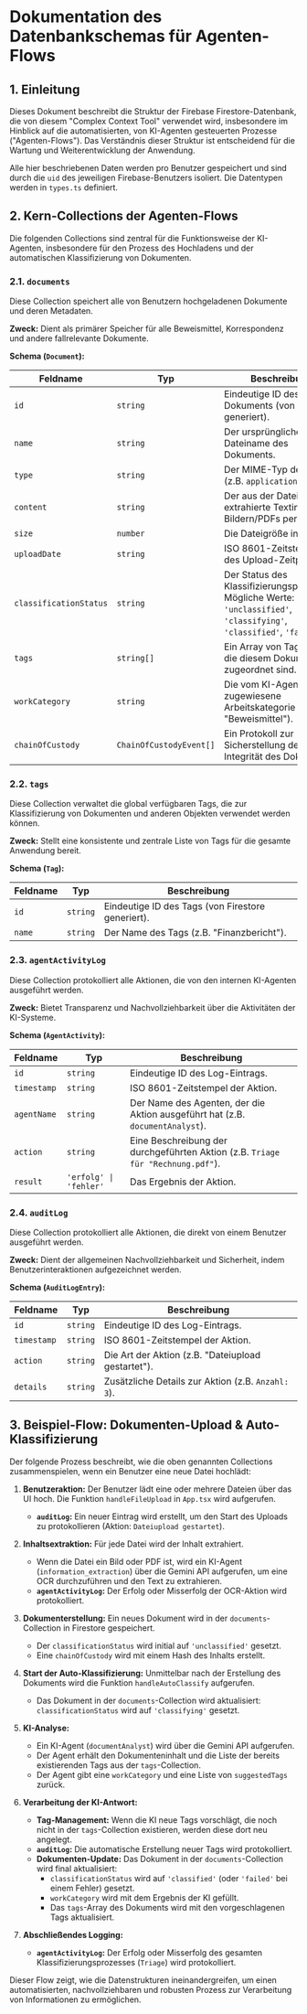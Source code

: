 # Dokumentation des Datenbankschemas für Agenten-Flows

## 1. Einleitung

Dieses Dokument beschreibt die Struktur der Firebase Firestore-Datenbank, die von diesem "Complex Context Tool" verwendet wird, insbesondere im Hinblick auf die automatisierten, von KI-Agenten gesteuerten Prozesse ("Agenten-Flows"). Das Verständnis dieser Struktur ist entscheidend für die Wartung und Weiterentwicklung der Anwendung.

Alle hier beschriebenen Daten werden pro Benutzer gespeichert und sind durch die `uid` des jeweiligen Firebase-Benutzers isoliert. Die Datentypen werden in `types.ts` definiert.

## 2. Kern-Collections der Agenten-Flows

Die folgenden Collections sind zentral für die Funktionsweise der KI-Agenten, insbesondere für den Prozess des Hochladens und der automatischen Klassifizierung von Dokumenten.

### 2.1. `documents`

Diese Collection speichert alle von Benutzern hochgeladenen Dokumente und deren Metadaten.

**Zweck:** Dient als primärer Speicher für alle Beweismittel, Korrespondenz und andere fallrelevante Dokumente.

**Schema (`Document`):**

| Feldname | Typ | Beschreibung |
|---|---|---|
| `id` | `string` | Eindeutige ID des Dokuments (von Firestore generiert). |
| `name` | `string` | Der ursprüngliche Dateiname des Dokuments. |
| `type` | `string` | Der MIME-Typ der Datei (z.B. `application/pdf`). |
| `content` | `string` | Der aus der Datei extrahierte Textinhalt (bei Bildern/PDFs per OCR). |
| `size` | `number` | Die Dateigröße in Bytes. |
| `uploadDate` | `string` | ISO 8601-Zeitstempel des Upload-Zeitpunkts. |
| `classificationStatus` | `string` | Der Status des Klassifizierungsprozesses. Mögliche Werte: `'unclassified'`, `'classifying'`, `'classified'`, `'failed'`. |
| `tags` | `string[]` | Ein Array von Tag-Namen, die diesem Dokument zugeordnet sind. |
| `workCategory` | `string` | Die vom KI-Agenten zugewiesene Arbeitskategorie (z.B. "Beweismittel"). |
| `chainOfCustody` | `ChainOfCustodyEvent[]` | Ein Protokoll zur Sicherstellung der Integrität des Dokuments. |

### 2.2. `tags`

Diese Collection verwaltet die global verfügbaren Tags, die zur Klassifizierung von Dokumenten und anderen Objekten verwendet werden können.

**Zweck:** Stellt eine konsistente und zentrale Liste von Tags für die gesamte Anwendung bereit.

**Schema (`Tag`):**

| Feldname | Typ | Beschreibung |
|---|---|---|
| `id` | `string` | Eindeutige ID des Tags (von Firestore generiert). |
| `name` | `string` | Der Name des Tags (z.B. "Finanzbericht"). |

### 2.3. `agentActivityLog`

Diese Collection protokolliert alle Aktionen, die von den internen KI-Agenten ausgeführt werden.

**Zweck:** Bietet Transparenz und Nachvollziehbarkeit über die Aktivitäten der KI-Systeme.

**Schema (`AgentActivity`):**

| Feldname | Typ | Beschreibung |
|---|---|---|
| `id` | `string` | Eindeutige ID des Log-Eintrags. |
| `timestamp` | `string` | ISO 8601-Zeitstempel der Aktion. |
| `agentName` | `string` | Der Name des Agenten, der die Aktion ausgeführt hat (z.B. `documentAnalyst`). |
| `action` | `string` | Eine Beschreibung der durchgeführten Aktion (z.B. `Triage für "Rechnung.pdf"`). |
| `result` | `'erfolg' \| 'fehler'` | Das Ergebnis der Aktion. |

### 2.4. `auditLog`

Diese Collection protokolliert alle Aktionen, die direkt von einem Benutzer ausgeführt werden.

**Zweck:** Dient der allgemeinen Nachvollziehbarkeit und Sicherheit, indem Benutzerinteraktionen aufgezeichnet werden.

**Schema (`AuditLogEntry`):**

| Feldname | Typ | Beschreibung |
|---|---|---|
| `id` | `string` | Eindeutige ID des Log-Eintrags. |
| `timestamp` | `string` | ISO 8601-Zeitstempel der Aktion. |
| `action` | `string` | Die Art der Aktion (z.B. "Dateiupload gestartet"). |
| `details` | `string` | Zusätzliche Details zur Aktion (z.B. `Anzahl: 3`). |

## 3. Beispiel-Flow: Dokumenten-Upload & Auto-Klassifizierung

Der folgende Prozess beschreibt, wie die oben genannten Collections zusammenspielen, wenn ein Benutzer eine neue Datei hochlädt:

1.  **Benutzeraktion:** Der Benutzer lädt eine oder mehrere Dateien über das UI hoch. Die Funktion `handleFileUpload` in `App.tsx` wird aufgerufen.
    *   **`auditLog`:** Ein neuer Eintrag wird erstellt, um den Start des Uploads zu protokollieren (Aktion: `Dateiupload gestartet`).

2.  **Inhaltsextraktion:** Für jede Datei wird der Inhalt extrahiert.
    *   Wenn die Datei ein Bild oder PDF ist, wird ein KI-Agent (`information_extraction`) über die Gemini API aufgerufen, um eine OCR durchzuführen und den Text zu extrahieren.
    *   **`agentActivityLog`:** Der Erfolg oder Misserfolg der OCR-Aktion wird protokolliert.

3.  **Dokumenterstellung:** Ein neues Dokument wird in der `documents`-Collection in Firestore gespeichert.
    *   Der `classificationStatus` wird initial auf `'unclassified'` gesetzt.
    *   Eine `chainOfCustody` wird mit einem Hash des Inhalts erstellt.

4.  **Start der Auto-Klassifizierung:** Unmittelbar nach der Erstellung des Dokuments wird die Funktion `handleAutoClassify` aufgerufen.
    *   Das Dokument in der `documents`-Collection wird aktualisiert: `classificationStatus` wird auf `'classifying'` gesetzt.

5.  **KI-Analyse:**
    *   Ein KI-Agent (`documentAnalyst`) wird über die Gemini API aufgerufen.
    *   Der Agent erhält den Dokumenteninhalt und die Liste der bereits existierenden Tags aus der `tags`-Collection.
    *   Der Agent gibt eine `workCategory` und eine Liste von `suggestedTags` zurück.

6.  **Verarbeitung der KI-Antwort:**
    *   **Tag-Management:** Wenn die KI neue Tags vorschlägt, die noch nicht in der `tags`-Collection existieren, werden diese dort neu angelegt.
    *   **`auditLog`:** Die automatische Erstellung neuer Tags wird protokolliert.
    *   **Dokumenten-Update:** Das Dokument in der `documents`-Collection wird final aktualisiert:
        *   `classificationStatus` wird auf `'classified'` (oder `'failed'` bei einem Fehler) gesetzt.
        *   `workCategory` wird mit dem Ergebnis der KI gefüllt.
        *   Das `tags`-Array des Dokuments wird mit den vorgeschlagenen Tags aktualisiert.

7.  **Abschließendes Logging:**
    *   **`agentActivityLog`:** Der Erfolg oder Misserfolg des gesamten Klassifizierungsprozesses (`Triage`) wird protokolliert.

Dieser Flow zeigt, wie die Datenstrukturen ineinandergreifen, um einen automatisierten, nachvollziehbaren und robusten Prozess zur Verarbeitung von Informationen zu ermöglichen.

